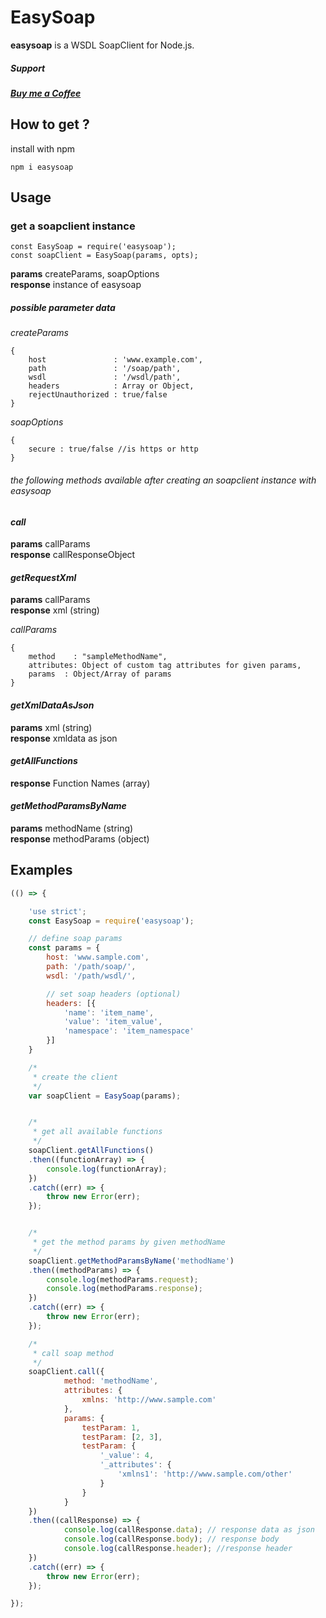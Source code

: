 # EasySoap

**easysoap** is a WSDL SoapClient for Node.js.

##### Support

##### [Buy me a Coffee](https://www.patreon.com/moszeed)



## How to get ?
install with npm

```shell
npm i easysoap
```

## Usage

### get a soapclient instance

    const EasySoap = require('easysoap');
    const soapClient = EasySoap(params, opts);

**params** createParams, soapOptions  
**response** instance of easysoap

##### possible parameter data
*createParams*

    {
        host               : 'www.example.com',
        path               : '/soap/path',
        wsdl               : '/wsdl/path',
        headers            : Array or Object,
        rejectUnauthorized : true/false
    }

*soapOptions*

    {
        secure : true/false //is https or http
    }

###### the following methods available after creating an soapclient instance with *easysoap*

#### *call*
**params** callParams  
**response** callResponseObject   

#### *getRequestXml*
**params** callParams  
**response** xml (string)  

*callParams*

	{
	    method    : "sampleMethodName",
	    attributes: Object of custom tag attributes for given params,
	    params	: Object/Array of params
	}


#### *getXmlDataAsJson*
**params** xml (string)  
**response** xmldata as json

#### *getAllFunctions*
**response** Function Names (array)

#### *getMethodParamsByName*
**params** methodName (string)  
**response** methodParams (object)

## Examples
```javascript
(() => {

    'use strict';
    const EasySoap = require('easysoap');

    // define soap params
    const params = {
        host: 'www.sample.com',
        path: '/path/soap/',
        wsdl: '/path/wsdl/',

        // set soap headers (optional)
        headers: [{
            'name': 'item_name',
            'value': 'item_value',
            'namespace': 'item_namespace'
        }]
    }

    /*
     * create the client
     */
    var soapClient = EasySoap(params);


    /*
     * get all available functions
     */
    soapClient.getAllFunctions()
    .then((functionArray) => {
        console.log(functionArray);
    })
    .catch((err) => {
        throw new Error(err);
    });


    /*
     * get the method params by given methodName
     */
    soapClient.getMethodParamsByName('methodName')
    .then((methodParams) => {
        console.log(methodParams.request);
        console.log(methodParams.response);
    })
    .catch((err) => {
        throw new Error(err);
    });

    /*
     * call soap method
     */
    soapClient.call({
            method: 'methodName',
            attributes: {
                xmlns: 'http://www.sample.com'
            },
            params: {
                testParam: 1,
                testParam: [2, 3],
                testParam: {
                    '_value': 4,
                    '_attributes': {
                        'xmlns1': 'http://www.sample.com/other'
                    }
                }
            }
    })
    .then((callResponse) => {
            console.log(callResponse.data); // response data as json
            console.log(callResponse.body); // response body
            console.log(callResponse.header); //response header
    })
    .catch((err) => {
        throw new Error(err);
    });

});
```
